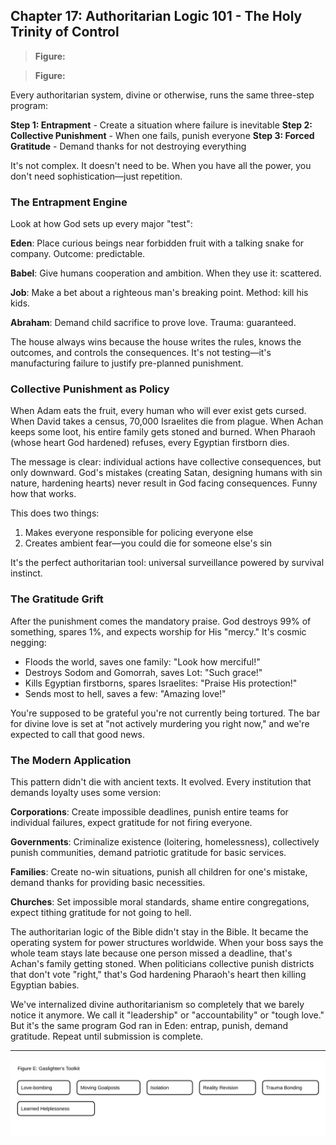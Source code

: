 ## Chapter 17: Authoritarian Logic 101 - The Holy Trinity of Control

> **Figure:**



> **Figure:**



Every authoritarian system, divine or otherwise, runs the same three-step program:

**Step 1: Entrapment** - Create a situation where failure is inevitable
**Step 2: Collective Punishment** - When one fails, punish everyone
**Step 3: Forced Gratitude** - Demand thanks for not destroying everything

It's not complex. It doesn't need to be. When you have all the power, you don't need sophistication—just repetition.

### The Entrapment Engine

Look at how God sets up every major "test":

**Eden**: Place curious beings near forbidden fruit with a talking snake for company. Outcome: predictable.

**Babel**: Give humans cooperation and ambition. When they use it: scattered.

**Job**: Make a bet about a righteous man's breaking point. Method: kill his kids.

**Abraham**: Demand child sacrifice to prove love. Trauma: guaranteed.

The house always wins because the house writes the rules, knows the outcomes, and controls the consequences. It's not testing—it's manufacturing failure to justify pre-planned punishment.

### Collective Punishment as Policy

When Adam eats the fruit, every human who will ever exist gets cursed.
When David takes a census, 70,000 Israelites die from plague.
When Achan keeps some loot, his entire family gets stoned and burned.
When Pharaoh (whose heart God hardened) refuses, every Egyptian firstborn dies.

The message is clear: individual actions have collective consequences, but only downward. God's mistakes (creating Satan, designing humans with sin nature, hardening hearts) never result in God facing consequences. Funny how that works.

This does two things:
1. Makes everyone responsible for policing everyone else
2. Creates ambient fear—you could die for someone else's sin

It's the perfect authoritarian tool: universal surveillance powered by survival instinct.

### The Gratitude Grift

After the punishment comes the mandatory praise. God destroys 99% of something, spares 1%, and expects worship for His "mercy." It's cosmic negging:

- Floods the world, saves one family: "Look how merciful!"
- Destroys Sodom and Gomorrah, saves Lot: "Such grace!"
- Kills Egyptian firstborns, spares Israelites: "Praise His protection!"
- Sends most to hell, saves a few: "Amazing love!"

You're supposed to be grateful you're not currently being tortured. The bar for divine love is set at "not actively murdering you right now," and we're expected to call that good news.

### The Modern Application

This pattern didn't die with ancient texts. It evolved. Every institution that demands loyalty uses some version:

**Corporations**: Create impossible deadlines, punish entire teams for individual failures, expect gratitude for not firing everyone.

**Governments**: Criminalize existence (loitering, homelessness), collectively punish communities, demand patriotic gratitude for basic services.

**Families**: Create no-win situations, punish all children for one's mistake, demand thanks for providing basic necessities.

**Churches**: Set impossible moral standards, shame entire congregations, expect tithing gratitude for not going to hell.

The authoritarian logic of the Bible didn't stay in the Bible. It became the operating system for power structures worldwide. When your boss says the whole team stays late because one person missed a deadline, that's Achan's family getting stoned. When politicians collective punish districts that don't vote "right," that's God hardening Pharaoh's heart then killing Egyptian babies.

We've internalized divine authoritarianism so completely that we barely notice it anymore. We call it "leadership" or "accountability" or "tough love." But it's the same program God ran in Eden: entrap, punish, demand gratitude. Repeat until submission is complete.

---

![Figure E — Gaslighter’s Toolkit](figures/figure_E_gaslighters_toolkit.svg)
